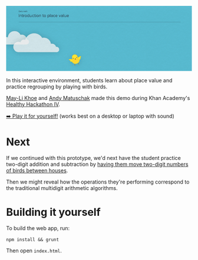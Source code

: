 ![header hero](/img/header.png?raw=true)

In this interactive environment, students learn about place value and practice regrouping by playing with birds.

[May-Li Khoe](http://maylikhoe.com) and [Andy Matuschak](http://andymatuschak.org) made this demo during Khan Academy's [Healthy Hackathon IV](http://healthyhackathon.khanacademy.org).

[➡️ Play it for yourself!](http://khan.github.io/BirdAcademy) (works best on a desktop or laptop with sound)

# Next

If we continued with this prototype, we'd next have the student practice two-digit addition and subtraction by [having them move two-digit numbers of birds between houses](/Counting%20and%20place%20value%206%20futures.png?raw=true).

Then we might reveal how the operations they're performing correspond to the traditional multidigit arithmetic algorithms.

# Building it yourself

To build the web app, run:

```
npm install && grunt
```

Then open `index.html`.
